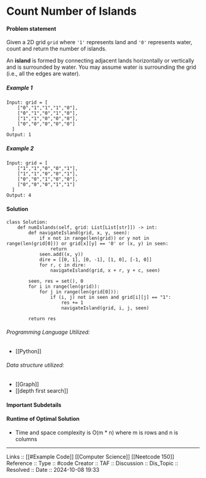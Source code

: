 # Count Number of Islands

#### Problem statement

Given a 2D grid `grid` where `'1'` represents land and `'0'` represents water, count and return the number of islands.

An **island** is formed by connecting adjacent lands horizontally or vertically and is surrounded by water. You may assume water is surrounding the grid (i.e., all the edges are water).
##### Example 1
```
Input: grid = [
    ["0","1","1","1","0"],
    ["0","1","0","1","0"],
    ["1","1","0","0","0"],
    ["0","0","0","0","0"]
  ]
Output: 1
```
##### Example 2
```
Input: grid = [
    ["1","1","0","0","1"],
    ["1","1","0","0","1"],
    ["0","0","1","0","0"],
    ["0","0","0","1","1"]
  ]
Output: 4
```
#### Solution
```
class Solution:
    def numIslands(self, grid: List[List[str]]) -> int:
        def navigateIsland(grid, x, y, seen):
            if x not in range(len(grid)) or y not in range(len(grid[0])) or grid[x][y] == '0' or (x, y) in seen:
                return
            seen.add((x, y))
            dire = [[0, 1], [0, -1], [1, 0], [-1, 0]]
            for r, c in dire:
                navigateIsland(grid, x + r, y + c, seen)

        seen, res = set(), 0
        for i in range(len(grid)):
            for j in range(len(grid[0])):
                if (i, j) not in seen and grid[i][j] == "1":
                    res += 1
                    navigateIsland(grid, i, j, seen)

        return res
```

###### Programming Language Utilized:

- [[Python]]
###### Data structure utilized:

- [[Graph]]
- [[depth first search]]
#### Important Subdetails

#### Runtime of Optimal Solution

- Time and space complexity is O(m * n) where m is rows and n is columns
---
Links :: [[#Example Code]] [[Computer Science]] [[Neetcode 150]]
Reference ::
Type :: #code
Creator ::
TAF ::
Discussion ::
Dis_Topic :: 
Resolved ::
Date :: 2024-10-08 19:33
